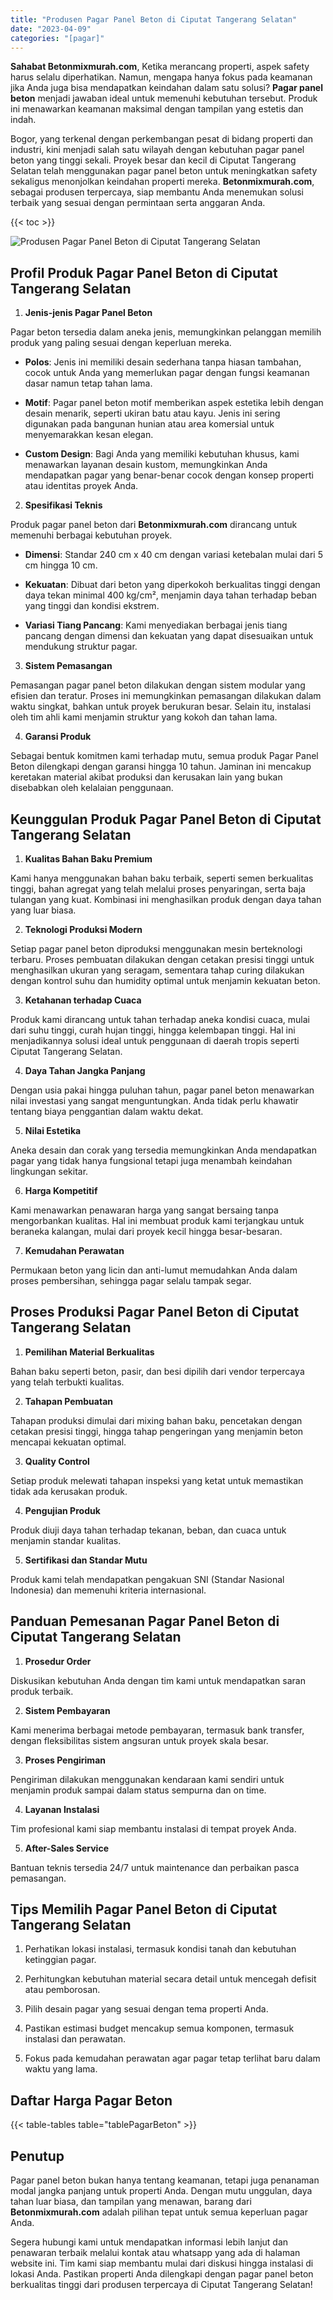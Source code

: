 ```yaml
---
title: "Produsen Pagar Panel Beton di Ciputat Tangerang Selatan"
date: "2023-04-09"
categories: "[pagar]"
---
```


**Sahabat Betonmixmurah.com**, Ketika merancang properti, aspek safety harus selalu diperhatikan. Namun, mengapa hanya fokus pada keamanan jika Anda juga bisa mendapatkan keindahan dalam satu solusi? **Pagar panel beton** menjadi jawaban ideal untuk memenuhi kebutuhan tersebut. Produk ini menawarkan keamanan maksimal dengan tampilan yang estetis dan indah.  

Bogor, yang terkenal dengan perkembangan pesat di bidang properti dan industri, kini menjadi salah satu wilayah dengan kebutuhan pagar panel beton yang tinggi sekali. Proyek besar dan kecil di Ciputat Tangerang Selatan telah menggunakan pagar panel beton untuk meningkatkan safety sekaligus menonjolkan keindahan properti mereka. **Betonmixmurah.com**, sebagai produsen terpercaya, siap membantu Anda menemukan solusi terbaik yang sesuai dengan permintaan serta anggaran Anda.

{{< toc >}}

![Produsen Pagar Panel Beton di Ciputat Tangerang Selatan](/images/pagar/pagar-beton-04.jpg)

## Profil Produk Pagar Panel Beton di Ciputat Tangerang Selatan

1. **Jenis-jenis Pagar Panel Beton**  

Pagar beton tersedia dalam aneka jenis, memungkinkan pelanggan memilih produk yang paling sesuai dengan keperluan mereka.  

- **Polos**: Jenis ini memiliki desain sederhana tanpa hiasan tambahan, cocok untuk Anda yang memerlukan pagar dengan fungsi keamanan dasar namun tetap tahan lama.  

- **Motif**: Pagar panel beton motif memberikan aspek estetika lebih dengan desain menarik, seperti ukiran batu atau kayu. Jenis ini sering digunakan pada bangunan hunian atau area komersial untuk menyemarakkan kesan elegan.  

- **Custom Design**: Bagi Anda yang memiliki kebutuhan khusus, kami menawarkan layanan desain kustom, memungkinkan Anda mendapatkan pagar yang benar-benar cocok dengan konsep properti atau identitas proyek Anda.  

2. **Spesifikasi Teknis**  

Produk pagar panel beton dari **Betonmixmurah.com** dirancang untuk memenuhi berbagai kebutuhan proyek.  

- **Dimensi**: Standar 240 cm x 40 cm dengan variasi ketebalan mulai dari 5 cm hingga 10 cm.  

- **Kekuatan**: Dibuat dari beton yang diperkokoh berkualitas tinggi dengan daya tekan minimal 400 kg/cm², menjamin daya tahan terhadap beban yang tinggi dan kondisi ekstrem.  

- **Variasi Tiang Pancang**: Kami menyediakan berbagai jenis tiang pancang dengan dimensi dan kekuatan yang dapat disesuaikan untuk mendukung struktur pagar.  

3. **Sistem Pemasangan**  

Pemasangan pagar panel beton dilakukan dengan sistem modular yang efisien dan teratur. Proses ini memungkinkan pemasangan dilakukan dalam waktu singkat, bahkan untuk proyek berukuran besar. Selain itu, instalasi oleh tim ahli kami menjamin struktur yang kokoh dan tahan lama.  

4. **Garansi Produk**  

Sebagai bentuk komitmen kami terhadap mutu, semua produk Pagar Panel Beton dilengkapi dengan garansi hingga 10 tahun. Jaminan ini mencakup keretakan material akibat produksi dan kerusakan lain yang bukan disebabkan oleh kelalaian penggunaan.

## Keunggulan Produk Pagar Panel Beton di Ciputat Tangerang Selatan 

1. **Kualitas Bahan Baku Premium**  

Kami hanya menggunakan bahan baku terbaik, seperti semen berkualitas tinggi, bahan agregat yang telah melalui proses penyaringan, serta baja tulangan yang kuat. Kombinasi ini menghasilkan produk dengan daya tahan yang luar biasa.  

2. **Teknologi Produksi Modern**  

Setiap pagar panel beton diproduksi menggunakan mesin berteknologi terbaru. Proses pembuatan dilakukan dengan cetakan presisi tinggi untuk menghasilkan ukuran yang seragam, sementara tahap curing dilakukan dengan kontrol suhu dan humidity optimal untuk menjamin kekuatan beton.  

3. **Ketahanan terhadap Cuaca**  

Produk kami dirancang untuk tahan terhadap aneka kondisi cuaca, mulai dari suhu tinggi, curah hujan tinggi, hingga kelembapan tinggi. Hal ini menjadikannya solusi ideal untuk penggunaan di daerah tropis seperti Ciputat Tangerang Selatan.  

4. **Daya Tahan Jangka Panjang**  

Dengan usia pakai hingga puluhan tahun, pagar panel beton menawarkan nilai investasi yang sangat menguntungkan. Anda tidak perlu khawatir tentang biaya penggantian dalam waktu dekat.  

5. **Nilai Estetika**  

Aneka desain dan corak yang tersedia memungkinkan Anda mendapatkan pagar yang tidak hanya fungsional tetapi juga menambah keindahan lingkungan sekitar.  

6. **Harga Kompetitif**  

Kami menawarkan penawaran harga yang sangat bersaing tanpa mengorbankan kualitas. Hal ini membuat produk kami terjangkau untuk beraneka kalangan, mulai dari proyek kecil hingga besar-besaran.  

7. **Kemudahan Perawatan**  

Permukaan beton yang licin dan anti-lumut memudahkan Anda dalam proses pembersihan, sehingga pagar selalu tampak segar.

## Proses Produksi Pagar Panel Beton di Ciputat Tangerang Selatan

1. **Pemilihan Material Berkualitas**  

Bahan baku seperti beton, pasir, dan besi dipilih dari vendor terpercaya yang telah terbukti kualitas.

2. **Tahapan Pembuatan**  

Tahapan produksi dimulai dari mixing bahan baku, pencetakan dengan cetakan presisi tinggi, hingga tahap pengeringan yang menjamin beton mencapai kekuatan optimal.

3. **Quality Control**  

Setiap produk melewati tahapan inspeksi yang ketat untuk memastikan tidak ada kerusakan produk.

4. **Pengujian Produk**  

Produk diuji daya tahan terhadap tekanan, beban, dan cuaca untuk menjamin standar kualitas.

5. **Sertifikasi dan Standar Mutu**  

Produk kami telah mendapatkan pengakuan SNI (Standar Nasional Indonesia) dan memenuhi kriteria internasional.

## Panduan Pemesanan Pagar Panel Beton di Ciputat Tangerang Selatan

1. **Prosedur Order**  

Diskusikan kebutuhan Anda dengan tim kami untuk mendapatkan saran produk terbaik.

2. **Sistem Pembayaran**  

Kami menerima berbagai metode pembayaran, termasuk bank transfer, dengan fleksibilitas sistem angsuran untuk proyek skala besar.

3. **Proses Pengiriman**  

Pengiriman dilakukan menggunakan kendaraan kami sendiri untuk menjamin produk sampai dalam status sempurna dan on time.

4. **Layanan Instalasi**  

Tim profesional kami siap membantu instalasi di tempat proyek Anda.

5. **After-Sales Service**  

Bantuan teknis tersedia 24/7 untuk maintenance dan perbaikan pasca pemasangan.

## Tips Memilih Pagar Panel Beton di Ciputat Tangerang Selatan

1. Perhatikan lokasi instalasi, termasuk kondisi tanah dan kebutuhan ketinggian pagar.  

2. Perhitungkan kebutuhan material secara detail untuk mencegah defisit atau pemborosan.  

3. Pilih desain pagar yang sesuai dengan tema properti Anda.  

4. Pastikan estimasi budget mencakup semua komponen, termasuk instalasi dan perawatan.  

5. Fokus pada kemudahan perawatan agar pagar tetap terlihat baru dalam waktu yang lama.

## Daftar Harga Pagar Beton

{{< table-tables table="tablePagarBeton" >}}

## Penutup

Pagar panel beton bukan hanya tentang keamanan, tetapi juga penanaman modal jangka panjang untuk properti Anda. Dengan mutu unggulan, daya tahan luar biasa, dan tampilan yang menawan, barang dari **Betonmixmurah.com** adalah pilihan tepat untuk semua keperluan pagar Anda.  

Segera hubungi kami untuk mendapatkan informasi lebih lanjut dan penawaran terbaik melalui kontak atau whatsapp yang ada di halaman website ini. Tim kami siap membantu mulai dari diskusi hingga instalasi di lokasi Anda. Pastikan properti Anda dilengkapi dengan pagar panel beton berkualitas tinggi dari produsen terpercaya di Ciputat Tangerang Selatan!